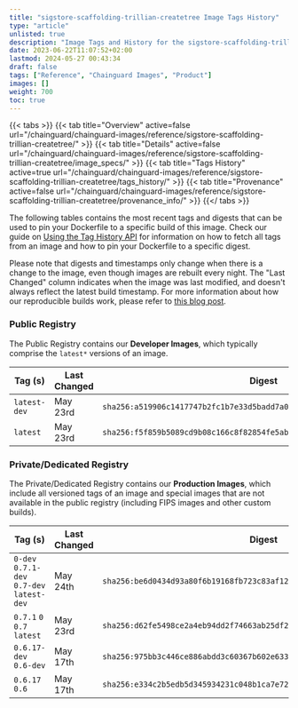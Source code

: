 ```yaml
---
title: "sigstore-scaffolding-trillian-createtree Image Tags History"
type: "article"
unlisted: true
description: "Image Tags and History for the sigstore-scaffolding-trillian-createtree Chainguard Image"
date: 2023-06-22T11:07:52+02:00
lastmod: 2024-05-27 00:43:34
draft: false
tags: ["Reference", "Chainguard Images", "Product"]
images: []
weight: 700
toc: true
---
```


{{< tabs >}}
{{< tab title="Overview" active=false url="/chainguard/chainguard-images/reference/sigstore-scaffolding-trillian-createtree/" >}}
{{< tab title="Details" active=false url="/chainguard/chainguard-images/reference/sigstore-scaffolding-trillian-createtree/image_specs/" >}}
{{< tab title="Tags History" active=true url="/chainguard/chainguard-images/reference/sigstore-scaffolding-trillian-createtree/tags_history/" >}}
{{< tab title="Provenance" active=false url="/chainguard/chainguard-images/reference/sigstore-scaffolding-trillian-createtree/provenance_info/" >}}
{{</ tabs >}}

The following tables contains the most recent tags and digests that can be used to pin your Dockerfile to a specific build of this image. Check our guide on [Using the Tag History API](/chainguard/chainguard-images/using-the-tag-history-api/) for information on how to fetch all tags from an image and how to pin your Dockerfile to a specific digest.

Please note that digests and timestamps only change when there is a change to the image, even though images are rebuilt every night. The "Last Changed" column indicates when the image was last modified, and doesn't always reflect the latest build timestamp. For more information about how our reproducible builds work, please refer to [this blog post](https://www.chainguard.dev/unchained/reproducing-chainguards-reproducible-image-builds).

### Public Registry
The Public Registry contains our **Developer Images**, which typically comprise the `latest*` versions of an image.

| Tag (s)       | Last Changed | Digest                                                                    |
|---------------|--------------|---------------------------------------------------------------------------|
|  `latest-dev` | May 23rd     | `sha256:a519906c1417747b2fc1b7e33d5badd7a0b6c05712e673416fd55a903cae2150` |
|  `latest`     | May 23rd     | `sha256:f5f859b5089cd9b08c166c8f82854fe5ab6134d57cd4ebf121dd6f57cebeca9f` |


### Private/Dedicated Registry
The Private/Dedicated Registry contains our **Production Images**, which include all versioned tags of an image and special images that are not available in the public registry (including FIPS images and other custom builds).

| Tag (s)                                     | Last Changed | Digest                                                                    |
|---------------------------------------------|--------------|---------------------------------------------------------------------------|
|  `0-dev` `0.7.1-dev` `0.7-dev` `latest-dev` | May 24th     | `sha256:be6d0434d93a80f6b19168fb723c83af1263bc4e7557c459d00e512c5bf6d558` |
|  `0.7.1` `0` `0.7` `latest`                 | May 23rd     | `sha256:d62fe5498ce2a4eb94dd2f74663ab25df2a38b5916e644ab4241a6af7185ff67` |
|  `0.6.17-dev` `0.6-dev`                     | May 17th     | `sha256:975bb3c446ce886abdd3c60367b602e6334c81577eb6e3b0ba7b576ba71146aa` |
|  `0.6.17` `0.6`                             | May 17th     | `sha256:e334c2b5edb5d345934231c048b1ca7e72592299cfa2bc15e2aeb4c5034b30ee` |

